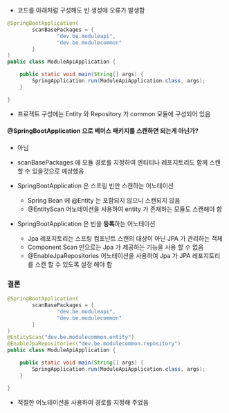 - 코드를 아래처럼 구성해도 빈 생성에 오류가 발생함
```java
@SpringBootApplication(
        scanBasePackages = {
                "dev.be.moduleapi",
                "dev.be.modulecommon"
        }
)
public class ModuleApiApplication {

    public static void main(String[] args) {
        SpringApplication.run(ModuleApiApplication.class, args);
    }

}
```
- 프로젝트 구성에는 Entity 와 Repository 가 common 모듈에 구성되어 있음

#### @SpringBootApplication 으로 베이스 패키지를 스캔하면 되는게 아닌가?
- 아님
- scanBasePackages 에 모듈 경로를 지정하여 엔티티나 레포지토리도 함께 스캔 할 수 있을것으로 예상했음


- SpringBootApplication 은 스프링 빈만 스캔하는 어노테이션
  - Spring Bean 에 @Entity 는 포함되지 않으니 스캔되지 않음
  - @EntityScan 어노테이션을 사용하여 entity 가 존재하는 모듈도 스캔해야 함
- SpringBootApplication 은 빈을 **등록**하는 어노테이션
  - Jpa 레포지토리는 스프링 컴포넌트 스캔의 대상이 아닌 JPA 가 관리하는 객체
  - Component Scan 만으로는 Jpa 가 제공하는 기능을 사용 할 수 없음
  - @EnableJpaRepositories 어노테이션을 사용하여 Jpa 가 JPA 레포지토리를 스캔 할 수 있도록 설정 해야 함

### 결론
```java
@SpringBootApplication(
        scanBasePackages = {
                "dev.be.moduleapi",
                "dev.be.modulecommon"
        }
)
@EntityScan("dev.be.modulecommon.entity")
@EnableJpaRepositories("dev.be.modulecommon.repository")
public class ModuleApiApplication {

    public static void main(String[] args) {
        SpringApplication.run(ModuleApiApplication.class, args);
    }

}
```
- 적절한 어노테이션을 사용하여 경로를 지정해 주었음